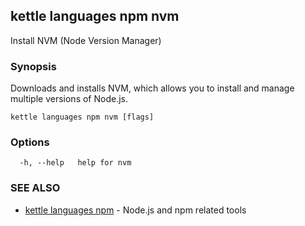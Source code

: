 ## kettle languages npm nvm

Install NVM (Node Version Manager)

### Synopsis

Downloads and installs NVM, which allows you to install and manage multiple versions of Node.js.

```
kettle languages npm nvm [flags]
```

### Options

```
  -h, --help   help for nvm
```

### SEE ALSO

* [kettle languages npm](kettle_languages_npm.md)	 - Node.js and npm related tools

